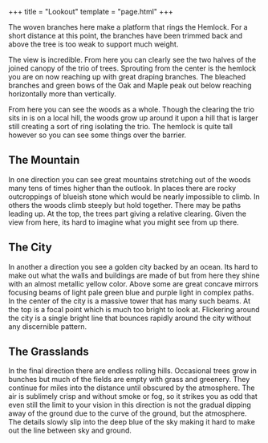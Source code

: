 +++
title = "Lookout"
template = "page.html"
+++

The woven branches here make a platform that rings the
Hemlock. For a short distance at this point, the branches
have been trimmed back and above the tree is too weak to
support much weight.

The view is incredible. From here you can clearly see the
two halves of the joined canopy of the trio of trees.
Sprouting from the center is the hemlock you are on now
reaching up with great draping branches. The bleached
branches and green bows of the Oak and Maple peak out below
reaching horizontally more than vertically.

From here you can see the woods as a whole. Though the
clearing the trio sits in is on a local hill, the woods grow
up around it upon a hill that is larger still creating a
sort of ring isolating the trio. The hemlock is quite tall
however so you can see some things over the barrier.

## The Mountain

In one direction you can see great mountains stretching out
of the woods many tens of times higher than the outlook. In
places there are rocky outcroppings of blueish stone which
would be nearly impossible to climb. In others the woods
climb steeply but hold together. There may be paths leading
up. At the top, the trees part giving a relative clearing.
Given the view from here, its hard to imagine what you might
see from up there.

## The City

In another a direction you see a golden city backed by an
ocean. Its hard to make out what the walls and buildings are
made of but from here they shine with an almost metallic
yellow color. Above some are great concave mirrors focusing
beams of light pale green blue and purple light in complex
paths. In the center of the city is a massive tower that has
many such beams. At the top is a focal point which is much
too bright to look at. Flickering around the city is a
single bright line that bounces rapidly around the city
without any discernible pattern.

## The Grasslands

In the final direction there are endless rolling hills.
Occasional trees grow in bunches but much of the fields are
empty with grass and greenery. They continue for miles into
the distance until obscured by the atmosphere. The air is
sublimely crisp and without smoke or fog, so it strikes you
as odd that even still the limit to your vision in this
direction is not the gradual dipping away of the ground due
to the curve of the ground, but the atmosphere. The details
slowly slip into the deep blue of the sky making it hard to
make out the line between sky and ground.
